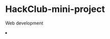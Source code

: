 # HackClub-mini-project
Web development

<li><a href=
"file:///C:/Users/97158/Desktop/mini%20pro/MINI%20pro.html><a>My Project</a>
